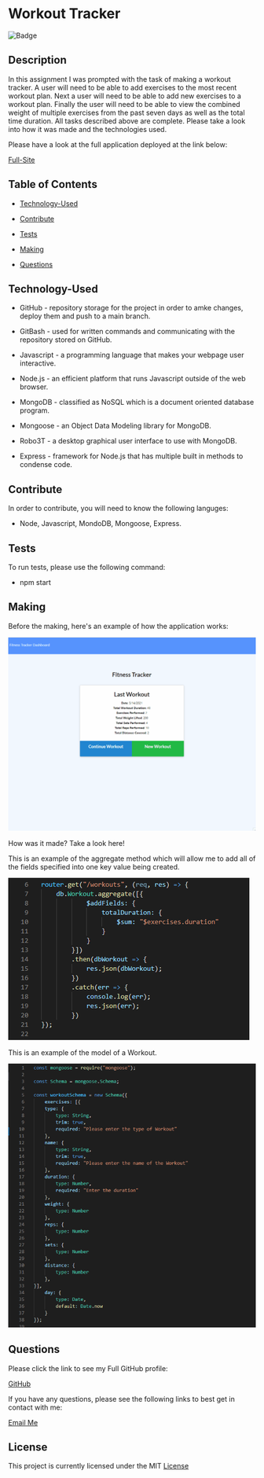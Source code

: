 # Workout Tracker


![Badge](https://img.shields.io/badge/license-MIT-blue)
  

## Description

In this assignment I was prompted with the task of making a workout tracker. A user will need to be able to add exercises to the most recent workout plan. Next a user will need to be able to add new exercises to a workout plan. Finally the user will need to be able to view the combined weight of multiple exercises from the past seven days as well as the total time duration. All tasks described above are complete. Please take a look into how it was made and the technologies used.

Please have a look at the full application deployed at the link below:

[Full-Site](https://rocky-brushlands-51729.herokuapp.com/)



## Table of Contents


* [Technology-Used](#technology-used)

* [Contribute](#contribute)

* [Tests](#tests)

* [Making](#making)

* [Questions](#questions)




## Technology-Used

- GitHub - repository storage for the project in order to amke changes, deploy them and push to a main branch. 

- GitBash - used for written commands and communicating with the repository stored on GitHub.

- Javascript - a programming language that makes your webpage user interactive.

- Node.js - an efficient platform that runs Javascript outside of the web browser.

- MongoDB - classified as NoSQL which is a document oriented database program.

- Mongoose - an Object Data Modeling library for MongoDB.

- Robo3T - a desktop graphical user interface to use with MongoDB.

- Express - framework for Node.js that has multiple built in methods to condense code.


## Contribute 
    
In order to contribute, you will need to know the following languges:
    
  - Node, Javascript, MondoDB, Mongoose, Express.

## Tests

To run tests, please use the following command:

  - npm start


## Making

Before the making, here's an example of how the application works:

![Website-Preview](./images/websitepreview.gif)

How was it made? Take a look here!

This is an example of the aggregate method which will allow me to add all of the fields specified into one key value being created.

![Code-Snippet](./images/aggregateexample.PNG)

This is an example of the model of a Workout. 

![Code-Snippet](./images/models.PNG)


## Questions

Please click the link to see my Full GitHub profile:

[GitHub](https://github.com/dnovelli1)

If you have any questions, please see the following links to best get in contact with me:

[Email Me](jakenovelli11@gmail.com)


## License

This project is currently licensed under the MIT [License](https://choosealicense.com/licenses/mit/)
  
